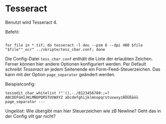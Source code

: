 
# Tesseract

Benutzt wird Tesseract 4.

Befehl:

~~~

for file in *.tif; do tesseract -l deu --psm 6 --dpi 400 $file "$file""_ocr" ../skripte/tess_char.conf; done

~~~

Die Config-Datei `tess_char.conf` enthält die Liste der erlaubten Zeichen. Ferner können hier andere Optionen konfiguriert werden. Per Default schreibt _Tesseract_ an jedem Seitenende ein Form-Feed-Steuerzeichen. Das kann mit der Option `page_separator` geändert werden.

Beispielconfig:

~~~
tessedit_char_whitelist !"'(),-./0123456789:;=?ABCDEFGHIJKLMNOPQRSTUVWXYZ abcdefghijklmnopqrstuvwxyzÄÖÜßäöü
page_separator ---
~~~

Ungelöst: Wie übergibt man hier Steuerzeichen wie zB Newline? Geht das in der Config vllt gar nicht?